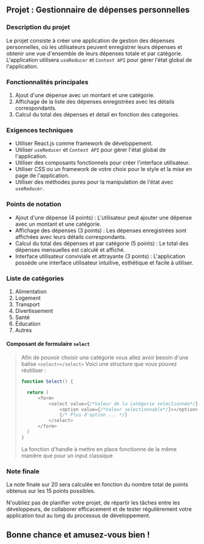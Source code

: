 ## Projet : Gestionnaire de dépenses personnelles

### Description du projet
Le projet consiste à créer une application de gestion des dépenses personnelles, où les utilisateurs peuvent enregistrer leurs dépenses et obtenir une vue d'ensemble de leurs dépenses totale et par catégorie. L'application utilisera `useReducer` et `Context API` pour gérer l'état global de l'application.

### Fonctionnalités principales
1. Ajout d'une dépense avec un montant et une catégorie.
2. Affichage de la liste des dépenses enregistrées avec les détails correspondants.
3. Calcul du total des dépenses et detail en fonction des categories.

### Exigences techniques
- Utiliser React.js comme framework de développement.
- Utiliser `useReducer` et `Context API` pour gérer l'état global de l'application.
- Utiliser des composants fonctionnels pour créer l'interface utilisateur.
- Utiliser CSS ou un framework de votre choix pour le style et la mise en page de l'application.
- Utiliser des méthodes pures pour la manipulation de l'état avec `useReducer`.

### Points de notation
- Ajout d'une dépense (4 points) : L'utilisateur peut ajouter une dépense avec un montant et une catégorie.
- Affichage des dépenses (3 points) : Les dépenses enregistrées sont affichées avec leurs détails correspondants.
- Calcul du total des dépenses et par catégorie (5 points) : Le total des dépenses mensuelles est calculé et affiché.
- Interface utilisateur conviviale et attrayante (3 points) : L'application possède une interface utilisateur intuitive, esthétique et facile à utiliser.

### Liste de catégories
1. Alimentation
2. Logement
3. Transport
4. Divertissement
5. Santé
6. Éducation
7. Autres

#### Composant de formulaire `select`
> Afin de pouvoir choisir une catégorie vous allez avoir besoin d'une balise `<select></select>`
> Voici une structure que vous pouvez réutiliser :
> 
> ```js
> function Select() {
> 
>   return (
>       <form>
>           <select value={/*Valeur de la catégorie selectionnée*/} onChange={/*Fonction handleChange*/}>
>               <option value={/*Valeur selectionnable*/}></option>
>               {/* Plus d'option ... */}
>           </select>
>       </form>
>   )
> }
> ```
> La fonction d'handle à mettre en place fonctionne de la même manière que pour un input classique

### Note finale
La note finale sur 20 sera calculée en fonction du nombre total de points obtenus sur les 15 points possibles.

N'oubliez pas de planifier votre projet, de répartir les tâches entre les développeurs, de collaborer efficacement et de tester régulièrement votre application tout au long du processus de développement.

## Bonne chance et amusez-vous bien !